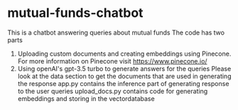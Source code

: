 # mutual-funds-chatbot
This is a chatbot answering queries about mutual funds
The code has two parts
  1. Uploading custom documents and creating embeddings using Pinecone. For more information on Pinecone visit https://www.pinecone.io/
  2. Using openAI's gpt-3.5 turbo to generate answers for the queries
Please look at the data section to get the documents that are used in generating the response
app.py contains the inference part of generating response to the user queries
upload_docs.py contains code for generating embeddings and storing in the vectordatabase 
